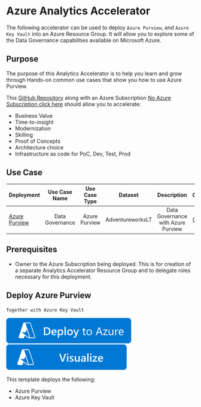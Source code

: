 # Azure Analytics Accelerator

The following accelerator can be used to deploy `Azure Purview`, and `Azure Key Vault` into an Azure Resource Group.  It will allow you to explore some of the Data Governance capabilities available on Microsoft Azure.  

## Purpose

The purpose of this Analytics Accelerator is to help you learn and grow through Hands-on common use cases that show you how to use Azure Purview.

This [GitHub Repository](https://github.com/DataSnowman/purviewARM) along with an Azure Subscription [No Azure Subscription click here](https://azure.microsoft.com/en-us/free/) should allow you to accelerate:

* Business Value
* Time-to-insight
* Modernization
* Skilling
* Proof of Concepts
* Architecture choice
* Infrastructure as code for PoC, Dev, Test, Prod

## Use Case

| Deployment | Use Case Name | Use Case Type | Dataset | Description | Code | Instruction Steps |
| :------------- | :----------: | :----------: | :----------: | :----------: | :----------: | :----------: |
| [Azure Purview](https://github.com/DataSnowman/purviewARM#deploy-azure-purview) | Data Governance | Azure Purview | AdventureworksLT | Data Governance with Azure Purview | [Code](https://github.com/DataSnowman/analytics-accelerator/tree/main/usecases/cdc/code) | [Steps](https://github.com/DataSnowman/purviewARM/blob/main/usecases/datagov/steps/usecasesteps.md) |

## Prerequisites

- Owner to the Azure Subscription being deployed. This is for creation of a separate Analytics Accelerator Resource Group and to delegate roles necessary for this deployment.

## Deploy Azure Purview

`Together with Azure Key Vault`

[![Deploy To Azure](https://raw.githubusercontent.com/Azure/azure-quickstart-templates/master/1-CONTRIBUTION-GUIDE/images/deploytoazure.svg?sanitize=true)](https://portal.azure.com/#create/Microsoft.Template/uri/https%3A%2F%2Fraw.githubusercontent.com%2FDataSnowman%2FpurviewARM%2Fmain%2Fworkspace%2FpurviewAccount%2Fazuredeploy.json) [![Visualize](https://raw.githubusercontent.com/Azure/azure-quickstart-templates/master/1-CONTRIBUTION-GUIDE/images/visualizebutton.svg?sanitize=true)](http://armviz.io/#/?load=https%3A%2F%2Fraw.githubusercontent.com%2FDataSnowman%2FpurviewARM%2Fmain%2Fworkspace%2FpurviewAccount%2Fazuredeploy.json)

This template deploys the following:

- Azure Purview
- Azure Key Vault